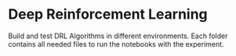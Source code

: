 # Deep Reinforcement Learning
 Build and test DRL Algorithms in different environments. 
 Each folder contains all needed files to run the notebooks with the experiment.
